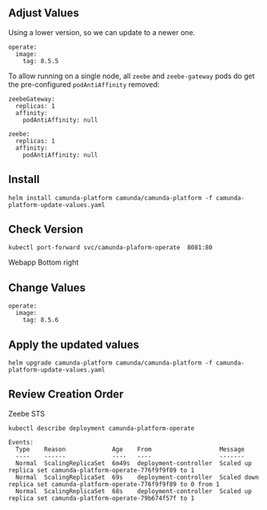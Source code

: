 ## Adjust Values
Using a lower version, so we can update to a newer one.

```
operate:
  image:
    tag: 8.5.5
```

To allow running on a single node, all `zeebe` and `zeebe-gateway` pods do get the pre-configured `podAntiAffinity` removed:

```
zeebeGateway:
  replicas: 1
  affinity:
    podAntiAffinity: null
```

```
zeebe:
  replicas: 1
  affinity:
    podAntiAffinity: null
```

## Install 

```shell
helm install camunda-platform camunda/camunda-platform -f camunda-platform-update-values.yaml
```

## Check Version

```shell
kubectl port-forward svc/camunda-plaform-operate  8081:80
```

Webapp Bottom right

## Change Values

```
operate:
  image:
    tag: 8.5.6
```

## Apply the updated values

```shell
helm upgrade camunda-platform camunda/camunda-platform -f camunda-platform-update-values.yaml
```

## Review Creation Order

Zeebe STS 
```shell
kubectl describe deployment camunda-platform-operate
```

```
Events:
  Type    Reason             Age    From                   Message
  ----    ------             ----   ----                   -------
  Normal  ScalingReplicaSet  6m49s  deployment-controller  Scaled up replica set camunda-platform-operate-776f9f9f89 to 1
  Normal  ScalingReplicaSet  69s    deployment-controller  Scaled down replica set camunda-platform-operate-776f9f9f89 to 0 from 1
  Normal  ScalingReplicaSet  68s    deployment-controller  Scaled up replica set camunda-platform-operate-79b674f57f to 1
```
